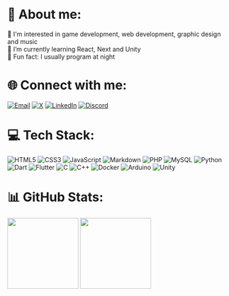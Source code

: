 # 🧠 About me:
🎯 I'm interested in game development, web development, graphic design and music<br>
🌱 I’m currently learning React, Next and Unity<br>
🦉 Fun fact: I usually program at night

# 🌐 Connect with me:
[![Email](https://img.shields.io/badge/-email-%2300599C.svg?style=for-the-badge&logo=mail.ru&logoColor=white)](mailto:denzel.vianna@hotmail.com)
[![X](https://img.shields.io/badge/-twitter-%2320232a?style=for-the-badge&logo=X&logoColor=white)](https://twitter.com/bykenel)
[![LinkedIn](https://img.shields.io/badge/-linkedin-%230077B5.svg?style=for-the-badge&logo=linkedin&logoColor=white)](https://www.linkedin.com/in/denzel-farias)
[![Discord](https://img.shields.io/badge/-discord-7289DA?style=for-the-badge&logo=discord&logoColor=white)](https://discordapp.com/users/476545927457406988) 

# 💻 Tech Stack:
![HTML5](https://img.shields.io/badge/-html5-%23E34F26.svg?style=for-the-badge&logo=html5&logoColor=white) 
![CSS3](https://img.shields.io/badge/-css3-%231572B6.svg?style=for-the-badge&logo=css3&logoColor=white)
![JavaScript](https://img.shields.io/badge/-javascript-F7DF1E.svg?style=for-the-badge&logo=javascript&logoColor=black)
![Markdown](https://img.shields.io/badge/markdown-%23000000.svg?style=for-the-badge&logo=markdown&logoColor=white)
![PHP](https://img.shields.io/badge/-php-%23777BB4.svg?style=for-the-badge&logo=php&logoColor=white) 
![MySQL](https://img.shields.io/badge/-mysql-%2300f.svg?style=for-the-badge&logo=mysql&logoColor=white)
![Python](https://img.shields.io/badge/-python-3670A0?style=for-the-badge&logo=python&logoColor=ffdd54)
![Dart](https://img.shields.io/badge/-dart-%230077B5.svg?style=for-the-badge&logo=dart&logoColor=white) 
![Flutter](https://img.shields.io/badge/-flutter-1DA1F2?style=for-the-badge&logo=flutter&logoColor=white) 
![C](https://img.shields.io/badge/-c-%2320232a.svg?style=for-the-badge&logo=c%2B%2B&logoColor=white) 
![C++](https://img.shields.io/badge/-c++-ED225D.svg?style=for-the-badge&logo=c%2B%2B&logoColor=white)
![Docker](https://img.shields.io/badge/-docker-%2300599C.svg?style=for-the-badge&logo=Docker&logoColor=white)
![Arduino](https://img.shields.io/badge/-arduino-00979D.svg?style=for-the-badge&logo=Arduino&logoColor=white)
![Unity](https://img.shields.io/badge/-unity-%2320232a.svg?style=for-the-badge&logo=Unity&logoColor=white)

# 📊 GitHub Stats:
<div>
  <img height="160em" src="https://github-readme-streak-stats.herokuapp.com/?user=bykenel&theme=tokyonight&hide_border=false">
  <img height="160em" src="https://github-readme-stats.vercel.app/api/top-langs/?username=bykenel&theme=tokyonight&hide_border=false&include_all_commits=true&count_private=true&layout=compact">
</div>
